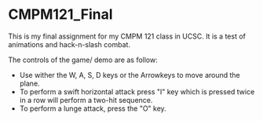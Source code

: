 # CMPM121_Final
This is my final assignment for my CMPM 121 class in UCSC. It is a test of animations and hack-n-slash combat.

The controls of the game/ demo are as follow: 
 - Use wither the W, A, S, D keys or the Arrowkeys to move around the plane.
 - To perform a swift horizontal attack press "I" key which is pressed twice in a row will perform a two-hit sequence.
 - To perform a lunge attack, press the "O" key.
